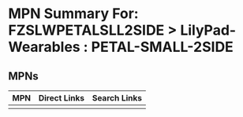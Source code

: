 



# MPN Summary For: FZSLWPETALSLL2SIDE > LilyPad-Wearables : PETAL-SMALL-2SIDE

## MPNs
  

|MPN|Direct Links|Search Links|
| :--- | :--- | :--- |
||||
